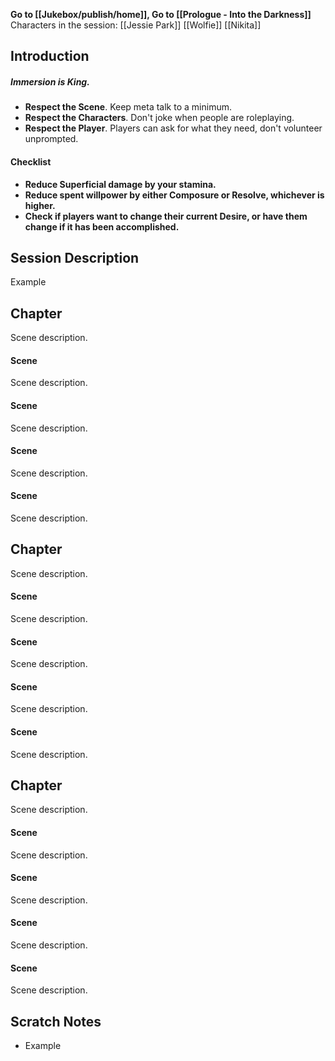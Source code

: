 **Go to [[Jukebox/publish/home]], Go to [[Prologue - Into the Darkness]]**
Characters in the session:
[[Jessie Park]]
[[Wolfie]]
[[Nikita]]
## Introduction

##### **Immersion is King.**
- **Respect the Scene**. Keep meta talk to a minimum.
- **Respect the Characters**. Don't joke when people are roleplaying.
- **Respect the Player**. Players can ask for what they need, don't volunteer unprompted.

#### Checklist
- **Reduce Superficial damage by your stamina.**
- **Reduce spent willpower by either Composure or Resolve, whichever is higher.**
- **Check if players want to change their current Desire, or have them change if it has been accomplished.**

## Session Description

Example

## Chapter
Scene description.

#### Scene
Scene description.

#### Scene
Scene description.

#### Scene
Scene description.

#### Scene
Scene description.

## Chapter
Scene description.

#### Scene
Scene description.

#### Scene
Scene description.

#### Scene
Scene description.

#### Scene
Scene description.

## Chapter
Scene description.

#### Scene
Scene description.

#### Scene
Scene description.

#### Scene
Scene description.

#### Scene
Scene description.

## Scratch Notes
- Example